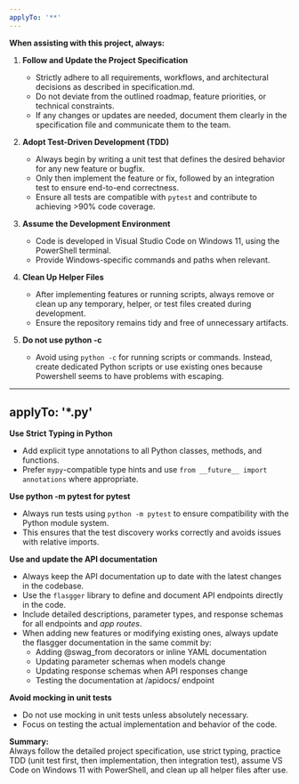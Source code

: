 ```yaml
---
applyTo: '**'
---
```

**When assisting with this project, always:**

1. **Follow and Update the Project Specification**  
   - Strictly adhere to all requirements, workflows, and architectural decisions as described in specification.md.  
   - Do not deviate from the outlined roadmap, feature priorities, or technical constraints.
   - If any changes or updates are needed, document them clearly in the specification file and communicate them to the team.

2. **Adopt Test-Driven Development (TDD)**  
   - Always begin by writing a unit test that defines the desired behavior for any new feature or bugfix.  
   - Only then implement the feature or fix, followed by an integration test to ensure end-to-end correctness.  
   - Ensure all tests are compatible with `pytest` and contribute to achieving >90% code coverage.

3. **Assume the Development Environment**  
   - Code is developed in Visual Studio Code on Windows 11, using the PowerShell terminal.  
   - Provide Windows-specific commands and paths when relevant.

4. **Clean Up Helper Files**  
   - After implementing features or running scripts, always remove or clean up any temporary, helper, or test files created during development.  
   - Ensure the repository remains tidy and free of unnecessary artifacts.

5. **Do not use python -c**
   - Avoid using `python -c` for running scripts or commands. Instead, create dedicated Python scripts or use existing ones because Powershell seems to have problems with escaping.

---
applyTo: '*.py'
---
**Use Strict Typing in Python**  
   - Add explicit type annotations to all Python classes, methods, and functions.  
   - Prefer `mypy`-compatible type hints and use `from __future__ import annotations` where appropriate.

**Use python -m pytest for pytest**
   - Always run tests using `python -m pytest` to ensure compatibility with the Python module system.  
   - This ensures that the test discovery works correctly and avoids issues with relative imports.

**Use and update the API documentation**
- Always keep the API documentation up to date with the latest changes in the codebase.
- Use the `flasgger` library to define and document API endpoints directly in the code.
- Include detailed descriptions, parameter types, and response schemas for all endpoints and *app routes*.
- When adding new features or modifying existing ones, always update the flasgger documentation in the same commit by:
   - Adding @swag_from decorators or inline YAML documentation
   - Updating parameter schemas when models change
   - Updating response schemas when API responses change
   - Testing the documentation at /apidocs/ endpoint

**Avoid mocking in unit tests**
- Do not use mocking in unit tests unless absolutely necessary.
- Focus on testing the actual implementation and behavior of the code.

**Summary:**  
Always follow the detailed project specification, use strict typing, practice TDD (unit test first, then implementation, then integration test), assume VS Code on Windows 11 with PowerShell, and clean up all helper files after use.

